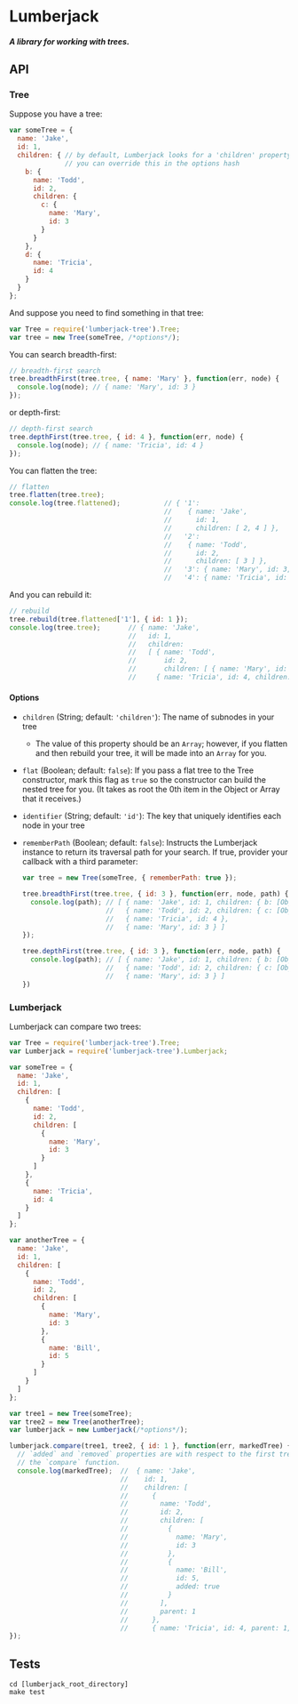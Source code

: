 Lumberjack
===

##### A library for working with trees.

API
---

### Tree

Suppose you have a tree:
```javascript
var someTree = {
  name: 'Jake',
  id: 1,
  children: { // by default, Lumberjack looks for a 'children' property;
              // you can override this in the options hash
    b: {
      name: 'Todd',
      id: 2,
      children: {
        c: { 
          name: 'Mary',
          id: 3
        }
      }
    },
    d: {
      name: 'Tricia',
      id: 4
    }
  }
};
```

And suppose you need to find something in that tree:
```javascript
var Tree = require('lumberjack-tree').Tree;
var tree = new Tree(someTree, /*options*/);
```

You can search breadth-first:
```javascript
// breadth-first search
tree.breadthFirst(tree.tree, { name: 'Mary' }, function(err, node) {
  console.log(node); // { name: 'Mary', id: 3 }
});
```

or depth-first:
```javascript
// depth-first search
tree.depthFirst(tree.tree, { id: 4 }, function(err, node) {
  console.log(node); // { name: 'Tricia', id: 4 }
});
```

You can flatten the tree:
```javascript
// flatten
tree.flatten(tree.tree);
console.log(tree.flattened);           // { '1': 
                                       //    { name: 'Jake',
                                       //      id: 1,
                                       //      children: [ 2, 4 ] },
                                       //   '2': 
                                       //    { name: 'Todd',
                                       //      id: 2,
                                       //      children: [ 3 ] },
                                       //   '3': { name: 'Mary', id: 3, children: [] },
                                       //   '4': { name: 'Tricia', id: 4, children: [] } }
```

And you can rebuild it:
```javascript
// rebuild
tree.rebuild(tree.flattened['1'], { id: 1 });
console.log(tree.tree);       // { name: 'Jake',
                              //   id: 1,
                              //   children: 
                              //   [ { name: 'Todd',
                              //       id: 2,
                              //       children: [ { name: 'Mary', id: 3, children: [] } ] },
                              //     { name: 'Tricia', id: 4, children: [] } ] }
```

#### Options
- `children` (String; default: `'children'`): The name of subnodes in your tree
    - The value of this property should be an `Array`; however, if you flatten and then rebuild your tree, it will be made into an `Array` for you.

- `flat` (Boolean; default: `false`): If you pass a flat tree to the Tree constructor, mark this flag as `true` so the constructor can build the nested tree for you. (It takes as root the 0th item in the Object or Array that it receives.)

- `identifier` (String; default: `'id'`): The key that uniquely identifies each node in your tree

- `rememberPath` (Boolean; default: `false`): Instructs the Lumberjack instance to return its traversal path for your search. If true, provider your callback with a third parameter:

    ```javascript
    var tree = new Tree(someTree, { rememberPath: true });

    tree.breadthFirst(tree.tree, { id: 3 }, function(err, node, path) {
      console.log(path); // [ { name: 'Jake', id: 1, children: { b: [Object], d: [Object] } },
                         //   { name: 'Todd', id: 2, children: { c: [Object] } },
                         //   { name: 'Tricia', id: 4 },
                         //   { name: 'Mary', id: 3 } ]
    });

    tree.depthFirst(tree.tree, { id: 3 }, function(err, node, path) {
      console.log(path); // [ { name: 'Jake', id: 1, children: { b: [Object], d: [Object] } },
                         //   { name: 'Todd', id: 2, children: { c: [Object] } },
                         //   { name: 'Mary', id: 3 } ]
    })
    ```

### Lumberjack

Lumberjack can compare two trees:

```javascript
var Tree = require('lumberjack-tree').Tree;
var Lumberjack = require('lumberjack-tree').Lumberjack;

var someTree = {
  name: 'Jake',
  id: 1,
  children: [
    {
      name: 'Todd',
      id: 2,
      children: [
        { 
          name: 'Mary',
          id: 3
        }
      ]
    },
    {
      name: 'Tricia',
      id: 4
    }
  ]
};

var anotherTree = {
  name: 'Jake',
  id: 1,
  children: [
    {
      name: 'Todd',
      id: 2,
      children: [
        { 
          name: 'Mary',
          id: 3
        },
        {
          name: 'Bill',
          id: 5
        }
      ]
    }
  ]
};

var tree1 = new Tree(someTree);
var tree2 = new Tree(anotherTree);
var lumberjack = new Lumberjack(/*options*/);

lumberjack.compare(tree1, tree2, { id: 1 }, function(err, markedTree) {
  // `added` and `removed` properties are with respect to the first tree parameter passed to
  // the `compare` function.
  console.log(markedTree);  //  { name: 'Jake',
                            //    id: 1,
                            //    children: [ 
                            //      { 
                            //        name: 'Todd', 
                            //        id: 2,
                            //        children: [
                            //          { 
                            //            name: 'Mary',
                            //            id: 3
                            //          },
                            //          {
                            //            name: 'Bill',
                            //            id: 5,
                            //            added: true
                            //          }
                            //        ], 
                            //        parent: 1 
                            //      },
                            //      { name: 'Tricia', id: 4, parent: 1, removed: true } ] }
});

```

Tests
---

```
cd [lumberjack_root_directory]
make test
```
